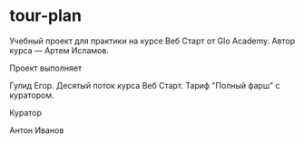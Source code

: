 # tour-plan

Учебный проект для практики на курсе Веб Старт от Glo Academy. Автор курса — Артем Исламов.

Проект выполняет

Гулид Егор. Десятый поток курса Веб Старт. Тариф "Полный фарш" с куратором.

Куратор

Антон Иванов
